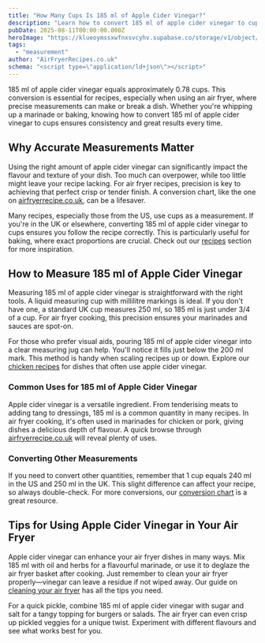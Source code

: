 ```yaml
---
title: "How Many Cups Is 185 ml of Apple Cider Vinegar?"
description: "Learn how to convert 185 ml of apple cider vinegar to cups for perfect recipes every time. Get precise measurements in seconds!"
pubDate: 2025-08-11T00:00:00.000Z
heroImage: "https://klueoymssxwfnxsvcyhv.supabase.co/storage/v1/object/public/md/how-many-cups-is-185-ml-of-apple-cider-vinegar-652fb6e7.webp"
tags:
  - "measurement"
author: "AirFryerRecipes.co.uk"
schema: "<script type=\"application/ld+json\"></script>"
---
```


<p>185 ml of apple cider vinegar equals approximately 0.78 cups. This conversion is essential for recipes, especially when using an air fryer, where precise measurements can make or break a dish. Whether you're whipping up a marinade or baking, knowing how to convert 185 ml of apple cider vinegar to cups ensures consistency and great results every time.</p>

<h2>Why Accurate Measurements Matter</h2>
<p>Using the right amount of apple cider vinegar can significantly impact the flavour and texture of your dish. Too much can overpower, while too little might leave your recipe lacking. For air fryer recipes, precision is key to achieving that perfect crisp or tender finish. A conversion chart, like the one on <a href=https://www.airfryerrecipe.co.uk/air-fryer-conversion-chart>airfryerrecipe.co.uk</a>, can be a lifesaver.</p>
<p>Many recipes, especially those from the US, use cups as a measurement. If you're in the UK or elsewhere, converting 185 ml of apple cider vinegar to cups ensures you follow the recipe correctly. This is particularly useful for baking, where exact proportions are crucial. Check out our <a href=https://www.airfryerrecipe.co.uk/recipes>recipes</a> section for more inspiration.</p>

<h2>How to Measure 185 ml of Apple Cider Vinegar</h2>
<p>Measuring 185 ml of apple cider vinegar is straightforward with the right tools. A liquid measuring cup with millilitre markings is ideal. If you don't have one, a standard UK cup measures 250 ml, so 185 ml is just under 3/4 of a cup. For air fryer cooking, this precision ensures your marinades and sauces are spot-on.</p>
<p>For those who prefer visual aids, pouring 185 ml of apple cider vinegar into a clear measuring jug can help. You'll notice it fills just below the 200 ml mark. This method is handy when scaling recipes up or down. Explore our <a href=https://www.airfryerrecipe.co.uk/recipe-category/chicken>chicken recipes</a> for dishes that often use apple cider vinegar.</p>

<h3>Common Uses for 185 ml of Apple Cider Vinegar</h3>
<p>Apple cider vinegar is a versatile ingredient. From tenderising meats to adding tang to dressings, 185 ml is a common quantity in many recipes. In air fryer cooking, it's often used in marinades for chicken or pork, giving dishes a delicious depth of flavour. A quick browse through <a href=https://www.airfryerrecipe.co.uk>airfryerrecipe.co.uk</a> will reveal plenty of uses.</p>

<h3>Converting Other Measurements</h3>
<p>If you need to convert other quantities, remember that 1 cup equals 240 ml in the US and 250 ml in the UK. This slight difference can affect your recipe, so always double-check. For more conversions, our <a href=https://www.airfryerrecipe.co.uk/air-fryer-conversion-chart>conversion chart</a> is a great resource.</p>

<h2>Tips for Using Apple Cider Vinegar in Your Air Fryer</h2>
<p>Apple cider vinegar can enhance your air fryer dishes in many ways. Mix 185 ml with oil and herbs for a flavourful marinade, or use it to deglaze the air fryer basket after cooking. Just remember to clean your air fryer properly—vinegar can leave a residue if not wiped away. Our guide on <a href=https://www.airfryerrecipe.co.uk/air-fryer-cleaner>cleaning your air fryer</a> has all the tips you need.</p>
<p>For a quick pickle, combine 185 ml of apple cider vinegar with sugar and salt for a tangy topping for burgers or salads. The air fryer can even crisp up pickled veggies for a unique twist. Experiment with different flavours and see what works best for you.</p>
